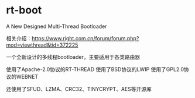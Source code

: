 # rt-boot
A New Designed Multi-Thread Bootloader

相关介绍：https://www.right.com.cn/forum/forum.php?mod=viewthread&tid=372225

一个全新设计的多线程bootloader，主要适用于各类路由器

使用了Apache-2.0协议的RT-THREAD
使用了BSD协议的LWIP
使用了GPL2.0协议的WEBNET

还使用了SFUD、LZMA、CRC32、TINYCRYPT、AES等开源库
